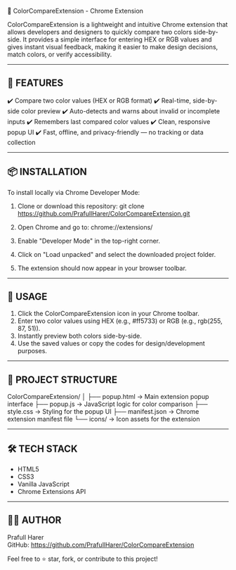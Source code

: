 🎨 ColorCompareExtension - Chrome Extension

ColorCompareExtension is a lightweight and intuitive Chrome extension that allows developers and designers 
to quickly compare two colors side-by-side. It provides a simple interface for entering HEX or RGB values 
and gives instant visual feedback, making it easier to make design decisions, match colors, or verify accessibility.

--------------------------------------------------------------------------------
🔧 FEATURES
--------------------------------------------------------------------------------

✔️ Compare two color values (HEX or RGB format)
✔️ Real-time, side-by-side color preview
✔️ Auto-detects and warns about invalid or incomplete inputs
✔️ Remembers last compared color values
✔️ Clean, responsive popup UI
✔️ Fast, offline, and privacy-friendly — no tracking or data collection

--------------------------------------------------------------------------------
📦 INSTALLATION
--------------------------------------------------------------------------------

To install locally via Chrome Developer Mode:

1. Clone or download this repository:
   git clone https://github.com/PrafullHarer/ColorCompareExtension.git

2. Open Chrome and go to:
   chrome://extensions/

3. Enable "Developer Mode" in the top-right corner.

4. Click on "Load unpacked" and select the downloaded project folder.

5. The extension should now appear in your browser toolbar.

--------------------------------------------------------------------------------
🚀 USAGE
--------------------------------------------------------------------------------

1. Click the ColorCompareExtension icon in your Chrome toolbar.
2. Enter two color values using HEX (e.g., #ff5733) or RGB (e.g., rgb(255, 87, 51)).
3. Instantly preview both colors side-by-side.
4. Use the saved values or copy the codes for design/development purposes.

--------------------------------------------------------------------------------
📁 PROJECT STRUCTURE
--------------------------------------------------------------------------------

ColorCompareExtension/
│
├── popup.html       → Main extension popup interface
├── popup.js         → JavaScript logic for color comparison
├── style.css        → Styling for the popup UI
├── manifest.json    → Chrome extension manifest file
└── icons/           → Icon assets for the extension

--------------------------------------------------------------------------------
🛠️ TECH STACK
--------------------------------------------------------------------------------

- HTML5
- CSS3
- Vanilla JavaScript
- Chrome Extensions API

--------------------------------------------------------------------------------
🧑‍💻 AUTHOR
--------------------------------------------------------------------------------

Prafull Harer  
GitHub: https://github.com/PrafullHarer/ColorCompareExtension

Feel free to ⭐ star, fork, or contribute to this project!

